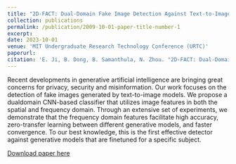 ```yaml
---
title: "2D-FACT: Dual-Domain Fake Image Detection Against Text-to-Image Generative Models"
collection: publications
permalink: /publication/2009-10-01-paper-title-number-1
excerpt: 
date: 2023-10-01
venue: 'MIT Undergraduate Research Technology Conference (URTC)'
paperurl: 
citation: 'E. Ji, B. Dong, B. Samanthula, N. Zhou. "2D-FACT: Dual-Domain Fake Image Detection Against Text-to-Image Generative Models". MIT Undergraduate Research Technology Conference (URTC 2023).'
---
```

Recent developments in generative artificial intelligence are bringing great concerns for privacy, security and misinformation. Our work focuses on the detection of fake images generated by text-to-image models. We propose a dualdomain CNN-based classifier that utilizes image features in both the spatial and frequency domain. Through an extensive set of experiments, we demonstrate that the frequency domain features facilitate high accuracy, zero-transfer learning between different generative models, and faster convergence. To our best knowledge, this is the first effective detector against generative models that are finetuned for a specific subject.  

[Download paper here](https://ericji150.github.io/files/2D-FACT.pdf)  